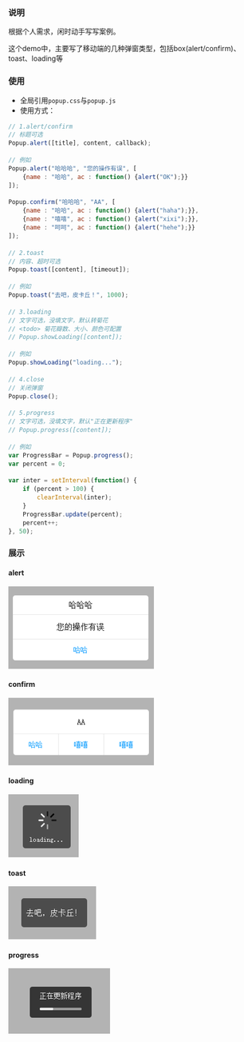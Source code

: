 ﻿### 说明

根据个人需求，闲时动手写写案例。

这个demo中，主要写了移动端的几种弹窗类型，包括box(alert/confirm)、toast、loading等

### 使用

* 全局引用`popup.css`与`popup.js`
* 使用方式：
```javascript
// 1.alert/confirm
// 标题可选
Popup.alert([title], content, callback);

// 例如
Popup.alert("哈哈哈", "您的操作有误", [
	{name : "哈哈", ac : function() {alert("OK");}}
]);

Popup.confirm("哈哈哈", "AA", [
	{name : "哈哈", ac : function() {alert("haha");}},
	{name : "嘻嘻", ac : function() {alert("xixi");}},
	{name : "呵呵", ac : function() {alert("hehe");}}
]);

// 2.toast
// 内容、超时可选
Popup.toast([content], [timeout]);

// 例如
Popup.toast("去吧，皮卡丘！", 1000);

// 3.loading
// 文字可选，没填文字，默认转菊花
// <todo> 菊花瓣数、大小、颜色可配置
// Popup.showLoading([content]);

// 例如
Popup.showLoading("loading...");

// 4.close
// 关闭弹窗
Popup.close();

// 5.progress
// 文字可选，没填文字，默认"正在更新程序"
// Popup.progress([content]);

// 例如
var ProgressBar = Popup.progress();
var percent = 0;

var inter = setInterval(function() {
	if (percent > 100) {
		clearInterval(inter);
	}
	ProgressBar.update(percent);
	percent++;
}, 50);
```

### 展示

#### alert

![alert](./screensnaps/alert.png)

#### confirm

![confirm](./screensnaps/confirm.png)

#### loading 

![loading](./screensnaps/loading.png)

#### toast

![toast](./screensnaps/toast.png)

#### progress

![progress](./screensnaps/progress.png)
